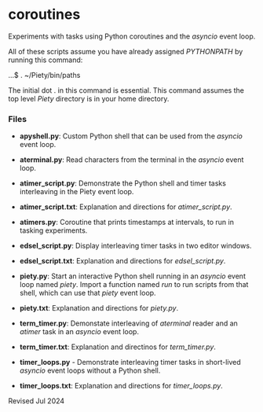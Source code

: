 
coroutines
==========

Experiments with tasks using Python coroutines and the *asyncio* event loop.

All of these scripts assume you have already assigned *PYTHONPATH* by running
this command:

   ...$ . ~/Piety/bin/paths

The initial dot . in this command is essential.  This command assumes 
the top level *Piety* directory is in your home directory.

### Files ###

- **apyshell.py**: Custom Python shell that can be used from the *asyncio* 
  event loop.
 
- **aterminal.py**: Read characters from the terminal in the *asyncio* event loop.

- **atimer_script.py**: Demonstrate the Python shell and timer tasks interleaving
  in the Piety event loop.

- **atimer_script.txt**: Explanation and directions for *atimer_script.py*.
 
- **atimers.py**: Coroutine that prints timestamps at intervals, to run
  in tasking experiments.

- **edsel_script.py**: Display interleaving timer tasks in two editor windows.

- **edsel_script.txt**: Explanation and directions for *edsel_script.py*.

- **piety.py**: Start an interactive Python shell running in an *asyncio* event loop 
  named *piety*.  Import a function named *run* to run scripts from that 
  shell, which can use that *piety* event loop.

- **piety.txt**: Explanation and directions for *piety.py*.

- **term_timer.py**: Demonstate interleaving of *aterminal* reader and 
  an *atimer* task in an *asyncio* event loop.

- **term_timer.txt**: Explanation and directinos for *term_timer.py*.

- **timer_loops.py** - Demonstrate interleaving timer tasks in short-lived *asyncio* 
  event loops  without a Python shell.

- **timer_loops.txt**: Explanation and directions for *timer_loops.py*.
     
Revised Jul 2024
 
